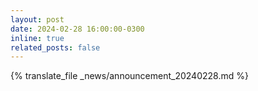 ```yaml
---
layout: post
date: 2024-02-28 16:00:00-0300
inline: true
related_posts: false
---
```


{% translate_file _news/announcement_20240228.md %}